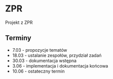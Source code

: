 ZPR
===
Projekt z ZPR

## Terminy

- 7.03 - propozycje tematów
- 18.03 - ustalanie zespołów, przydział zadań
- 30.03 - dokumentacja wstępna
- 3.06 - implementacja i dokumentacja końcowa
- 10.06 - ostateczny termin
